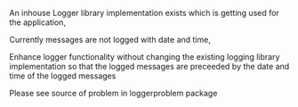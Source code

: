 An inhouse Logger library implementation exists which is getting used for the application, 

Currently messages are not logged with date and time, 

Enhance logger functionality without changing the existing logging library implementation so that the logged messages are preceeded by the date and time of the logged messages

Please see source of problem in loggerproblem package


